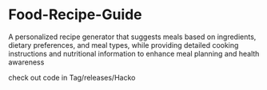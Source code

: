 # Food-Recipe-Guide
A personalized recipe generator that suggests meals based on ingredients, dietary preferences, and meal types, while providing detailed cooking instructions and nutritional information to enhance meal planning and health awareness

check out code in Tag/releases/Hacko
